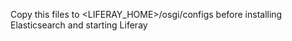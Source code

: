 Copy this files to <LIFERAY_HOME>/osgi/configs before installing Elasticsearch and starting Liferay
